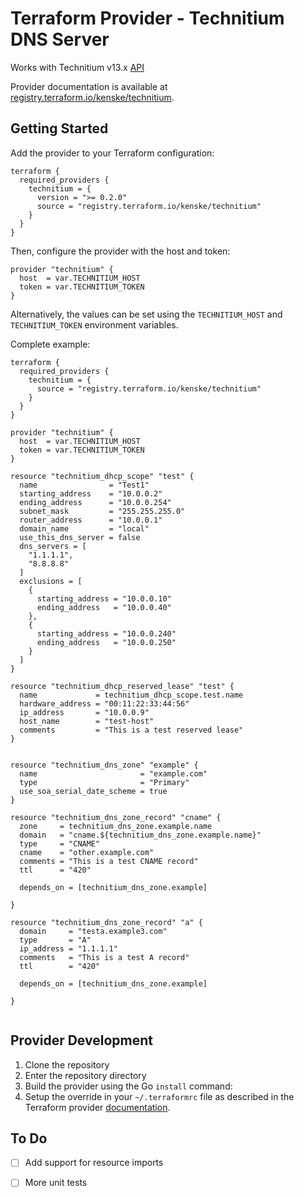 # Terraform Provider - Technitium DNS Server

Works with Technitium v13.x [API](https://github.com/TechnitiumSoftware/DnsServer/blob/master/APIDOCS.md) 

Provider documentation is available at [registry.terraform.io/kenske/technitium](https://registry.terraform.io/providers/kenske/technitium/latest/docs).

## Getting Started

Add the provider to your Terraform configuration:

```hcl
terraform {
  required_providers {
    technitium = {
      version = ">= 0.2.0"
      source = "registry.terraform.io/kenske/technitium"
    }
  }
}

```

Then, configure the provider with the host and token:

```hcl
provider "technitium" {
  host  = var.TECHNITIUM_HOST
  token = var.TECHNITIUM_TOKEN
}
```

Alternatively, the values can be set using the `TECHNITIUM_HOST` and 
`TECHNITIUM_TOKEN` environment variables.

Complete example:

```hcl  
terraform {
  required_providers {
    technitium = {
      source = "registry.terraform.io/kenske/technitium"
    }
  }
}

provider "technitium" {
  host  = var.TECHNITIUM_HOST
  token = var.TECHNITIUM_TOKEN
}

resource "technitium_dhcp_scope" "test" {
  name                = "Test1"
  starting_address    = "10.0.0.2"
  ending_address      = "10.0.0.254"
  subnet_mask         = "255.255.255.0"
  router_address      = "10.0.0.1"
  domain_name         = "local"
  use_this_dns_server = false
  dns_servers = [
    "1.1.1.1",
    "8.8.8.8"
  ]
  exclusions = [
    {
      starting_address = "10.0.0.10"
      ending_address   = "10.0.0.40"
    },
    {
      starting_address = "10.0.0.240"
      ending_address   = "10.0.0.250"
    }
  ]
}

resource "technitium_dhcp_reserved_lease" "test" {
  name             = technitium_dhcp_scope.test.name
  hardware_address = "00:11:22:33:44:56"
  ip_address       = "10.0.0.9"
  host_name        = "test-host"
  comments         = "This is a test reserved lease"
}


resource "technitium_dns_zone" "example" {
  name                       = "example.com"
  type                       = "Primary"
  use_soa_serial_date_scheme = true
}

resource "technitium_dns_zone_record" "cname" {
  zone     = technitium_dns_zone.example.name
  domain   = "cname.${technitium_dns_zone.example.name}"
  type     = "CNAME"
  cname    = "other.example.com"
  comments = "This is a test CNAME record"
  ttl      = "420"

  depends_on = [technitium_dns_zone.example]

}

resource "technitium_dns_zone_record" "a" {
  domain     = "testa.example3.com"
  type       = "A"
  ip_address = "1.1.1.1"
  comments   = "This is a test A record"
  ttl        = "420"

  depends_on = [technitium_dns_zone.example]

}


```

## Provider Development

1. Clone the repository
1. Enter the repository directory
1. Build the provider using the Go `install` command:
1. Setup the override in your `~/.terraformrc` file as described in the Terraform provider [documentation](https://developer.hashicorp.com/terraform/tutorials/providers-plugin-framework/providers-plugin-framework-provider#prepare-terraform-for-local-provider-install).

## To Do
- [ ] Add support for resource imports
- [ ] More unit tests

